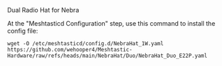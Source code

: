 Dual Radio Hat for Nebra

At the "Meshtasticd Configuration" step, use this command to install the config file:

```
wget -O /etc/meshtasticd/config.d/NebraHat_1W.yaml https://github.com/wehooper4/Meshtastic-Hardware/raw/refs/heads/main/NebraHat/Duo/NebraHat_Duo_E22P.yaml
```
